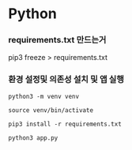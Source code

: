 # Python


### requirements.txt 만드는거

pip3 freeze > requirements.txt

### 환경 설정및 의존성 설치 및 앱 실행

```shell
python3 -m venv venv

source venv/bin/activate

pip3 install -r requirements.txt

python3 app.py

```



